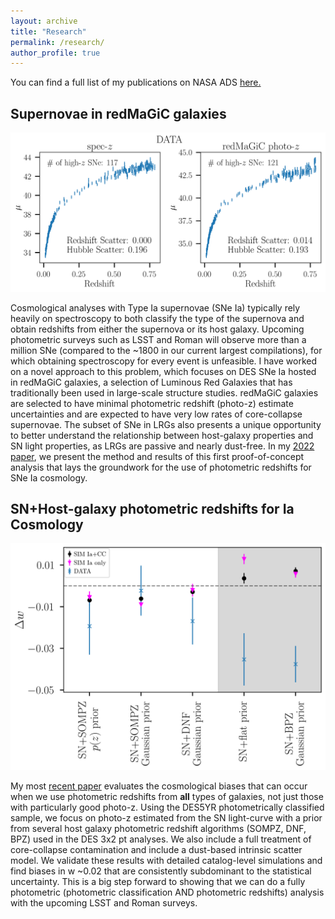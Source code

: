 ```yaml
---
layout: archive
title: "Research"
permalink: /research/
author_profile: true
---
```

You can find a full list of my publications on NASA ADS [here.](https://ui.adsabs.harvard.edu/public-libraries/ExqZZJwBQyiEKwaEIw9bAw)

## Supernovae in redMaGiC galaxies
![image](/images/HDs_data_beta2.png)

Cosmological analyses with Type Ia supernovae (SNe Ia) typically rely heavily on spectroscopy to both classify the type of the supernova and obtain redshifts from either the supernova or its host galaxy. Upcoming photometric surveys such as LSST and Roman will observe more than a million SNe (compared to the ~1800 in our current largest compilations), for which obtaining spectroscopy for every event is unfeasible. I have worked on a novel approach to this problem, which focuses on DES SNe Ia hosted in redMaGiC galaxies, a selection of Luminous Red Galaxies that has traditionally been used in large-scale structure studies. redMaGiC galaxies are selected to have minimal photometric redshift (photo-z) estimate uncertainties and are expected to have very low rates of core-collapse supernovae. The subset of SNe in LRGs also presents a unique opportunity to better understand the relationship between host-galaxy properties and SN light properties, as LRGs are passive and nearly dust-free. In my [2022 paper](https://arxiv.org/abs/2202.10480), we present the method and results of this first proof-of-concept analysis that lays the groundwork for the use of photometric redshifts for SNe Ia cosmology.

## SN+Host-galaxy photometric redshifts for Ia Cosmology
![image](/images/fig8.png)

My most [recent paper](https://arxiv.org/abs/2407.16744) evaluates the cosmological biases that can occur when we use photometric redshifts from **all** types of galaxies, not just those with particularly good photo-z. Using the DES5YR photometrically classified sample, we focus on photo-z estimated from the SN light-curve with a prior from several host galaxy photometric redshift algorithms (SOMPZ, DNF, BPZ) used in the DES 3x2 pt analyses. We also include a full treatment of core-collapse contamination and include a dust-based intrinsic scatter model. We validate these results with detailed catalog-level simulations and find biases in w ~0.02 that are consistently subdominant to the statistical uncertainty. This is a big step forward to showing that we can do a fully photometric (photometric classification AND photometric redshifts) analysis with the upcoming LSST and Roman surveys. 


